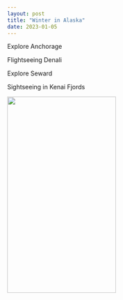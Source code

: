 ```yaml
---
layout: post
title: "Winter in Alaska"
date: 2023-01-05
---
```


Explore Anchorage

Flightseeing Denali

Explore Seward

Sightseeing in Kenai Fjords

<img src="![PHOTO-2023-01-05-17-38-58](https://user-images.githubusercontent.com/53825652/211077200-0c3cbe3d-82b0-4e16-970a-dc7f522476ad.jpg)" width="250" height="450">
